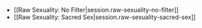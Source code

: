 
- [[Raw Sexuality:  No Filter|session.raw-sexuality-no-filter]]
- [[Raw Sexuality:  Sacred Sex|session.raw-sexuality-sacred-sex]]
